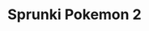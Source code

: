 ---
slug: sprunki-pokemon-2
title: Sprunki Pokemon 2
description: "Sprunki Pokemon 2 is an exciting online game. Play for free directly in your browser!"
icon: /images/popular_mods/Sprunki Pokemon 2.png
url: https://wowtbc.net/sprunkin/sprunki-pokemon2/index.html
previewImage: /images/popular_mods/Sprunki Pokemon 2.png
type: popular mods

# SEO配置
seo:
  title: "Sprunki Pokemon 2 - Play Free Online Game | Fun Browser Games"
  description: "Sprunki Pokemon 2 - Play this fun online game for free in your browser. No download required!"
  ogImage: "/images/popular_mods/Sprunki Pokemon 2.png"
  keywords: "sprunki-pokemon-2, online game, browser game, free game, popular mods game, play online"

videoUrls:
  - https://www.youtube.com/embed/example1
  - https://www.youtube.com/embed/example2

whyPlay:
  title: "Why Play Sprunki Pokemon 2?"
  items:
    - "Immersive Gameplay: Sprunki Pokemon 2 offers an engaging and immersive gaming experience that will keep you entertained for hours"
    - "Challenging Levels: Test your skills with increasingly difficult challenges and obstacles"
    - "Beautiful Graphics: Enjoy stunning visuals and smooth animations that bring the game world to life"
    - "Regular Updates: New content and features are added regularly to keep the game fresh and exciting"
    - "Free to Play: Experience all the fun without spending a penny"
    - "Community Features: Connect with other players, share strategies, and compete for high scores"
    - "Cross-Platform: Play on any device with a web browser, no downloads required"

features:
  title: "Key Features of Sprunki Pokemon 2"
  image: "/images/popular_mods/Sprunki Pokemon 2.png"
  items:
    - "Intuitive Controls: Easy to learn controls make Sprunki Pokemon 2 accessible for players of all skill levels"
    - "Multiple Game Modes: Enjoy various gameplay options that provide different challenges and experiences"
    - "Character Customization: Personalize your gaming experience with unique characters and items"
    - "Achievement System: Complete special tasks to earn rewards and recognition"
    - "Leaderboards: Compete with players worldwide and see who can achieve the highest scores"

characteristics:
  title: "Game Characteristics"
  image: "/images/popular_mods/Sprunki Pokemon 2.png"
  items:
    - "Genre: Popular mods game with elements of strategy and skill"
    - "Difficulty: Suitable for both casual gamers and those seeking a challenge"
    - "Play Time: Quick sessions or extended gameplay, depending on your preference"
    - "Art Style: Vibrant and engaging visuals that enhance the gaming experience"
    - "Sound Design: Immersive audio that complements the gameplay perfectly"

info: "Sprunki Pokemon 2 is an exciting online game that offers players a unique and engaging gaming experience. With its intuitive controls, stunning visuals, and challenging gameplay, Sprunki Pokemon 2 provides hours of entertainment for players of all ages and skill levels. Whether you're looking for a quick gaming session during a break or an extended play session, Sprunki Pokemon 2 delivers an immersive experience that will keep you coming back for more. The game features multiple levels of increasing difficulty, ensuring that players are constantly challenged as they progress. With regular updates adding new content and features, Sprunki Pokemon 2 remains fresh and exciting, providing endless entertainment options for its growing community of players."

howToPlayIntro: "Welcome to Sprunki Pokemon 2! This guide will walk you through the basics and help you master the game. Whether you're a beginner or looking to improve your skills, these tips and instructions will enhance your gaming experience."

howToPlaySteps:
  - title: "Getting Started"
    description: "Begin your Sprunki Pokemon 2 adventure by familiarizing yourself with the controls. Use your keyboard or mouse to navigate through the game interface. The tutorial will guide you through the basic mechanics and help you understand the objectives."
  - title: "Understanding the Objectives"
    description: "In Sprunki Pokemon 2, your main goal is to progress through levels by completing specific objectives. Each level presents unique challenges that require different strategies and approaches."
  - title: "Mastering the Controls"
    description: "Practice using the controls to improve your precision and reaction time. Sprunki Pokemon 2 requires quick reflexes and strategic thinking to overcome obstacles and defeat opponents."
  - title: "Utilizing Power-ups"
    description: "Collect power-ups throughout the game to enhance your abilities and overcome difficult challenges. Each power-up offers unique advantages that can be crucial for success."
  - title: "Developing Strategies"
    description: "As you progress in Sprunki Pokemon 2, develop effective strategies for different scenarios. Analyze patterns, anticipate challenges, and adapt your approach to maximize your performance."

faq:
  title: "Frequently Asked Questions about Sprunki Pokemon 2"
  items:
    - question: "Is Sprunki Pokemon 2 free to play?"
      answer: "Yes, Sprunki Pokemon 2 is completely free to play directly in your web browser. No downloads or purchases are required to enjoy the full game experience."
    - question: "Can I play Sprunki Pokemon 2 on mobile devices?"
      answer: "Yes, Sprunki Pokemon 2 is optimized for both desktop and mobile play. You can enjoy the game on any device with a web browser and internet connection."
    - question: "Are there any in-game purchases?"
      answer: "While Sprunki Pokemon 2 is free to play, there may be optional in-game purchases available for cosmetic items or additional features that don't affect core gameplay."
    - question: "How often is Sprunki Pokemon 2 updated?"
      answer: "The developers regularly update Sprunki Pokemon 2 with new content, features, and improvements based on player feedback and game performance."
    - question: "Can I play Sprunki Pokemon 2 offline?"
      answer: "Currently, Sprunki Pokemon 2 requires an internet connection to play as it's a browser-based online game."
    - question: "Is Sprunki Pokemon 2 suitable for children?"
      answer: "Yes, Sprunki Pokemon 2 is designed to be family-friendly and suitable for players of all ages."
    - question: "How do I report bugs or issues?"
      answer: "If you encounter any problems while playing Sprunki Pokemon 2, you can report them through the game's support page or contact the developers directly through their website."
    - question: "Still Have Questions?"
      answer: "If you have additional questions about Sprunki Pokemon 2 that aren't covered in this FAQ, please visit our support center or contact our customer service team for assistance."
---